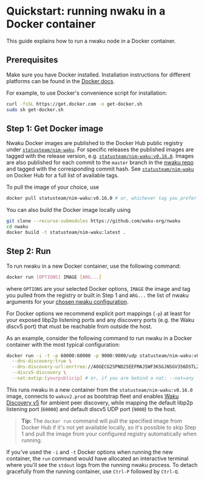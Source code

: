 # Quickstart: running nwaku in a Docker container

This guide explains how to run a nwaku node in a Docker container.

## Prerequisites

Make sure you have Docker installed.
Installation instructions for different platforms can be found in the [Docker docs](https://docs.docker.com/engine/install/).

For example, to use Docker's convenience script for installation:

```bash
curl -fsSL https://get.docker.com -o get-docker.sh
sudo sh get-docker.sh
```

## Step 1: Get Docker image

Nwaku Docker images are published to the Docker Hub public registry under [`statusteam/nim-waku`](https://hub.docker.com/r/statusteam/nim-waku).
For specific releases the published images are tagged with the release version, e.g. [`statusteam/nim-waku:v0.16.0`](https://hub.docker.com/layers/statusteam/nim-waku/v0.16.0/images/sha256-7b7f14e7aa1c0a70db297dfd4d43251bda339a14da32885f57ee4b25983c9470?context=explore).
Images are also published for each commit to the `master` branch in the [nwaku repo](https://github.com/status-im/nwaku/commits/master)
and tagged with the corresponding commit hash.
See [`statusteam/nim-waku`](https://hub.docker.com/r/statusteam/nim-waku/tags) on Docker Hub for a full list of available tags.

To pull the image of your choice, use

```bash
docker pull statusteam/nim-waku:v0.16.0 # or, whichever tag you prefer in the format statusteam/nim-waku:[tag]
```

You can also build the Docker image locally using

```bash
git clone --recurse-submodules https://github.com/waku-org/nwaku
cd nwaku
docker build -t statusteam/nim-waku:latest .
```

## Step 2: Run

To run nwaku in a new Docker container,
use the following command:

```bash
docker run [OPTIONS] IMAGE [ARG...]
```

where `OPTIONS` are your selected Docker options,
`IMAGE` the image and tag you pulled from the registry or built in Step 1
and `ARG...` the list of nwaku arguments for your [chosen nwaku configuration](./how-to/configure.md).

For Docker options we recommend explicit port mappings (`-p`) at least
for your exposed libp2p listening ports
and any discovery ports (e.g. the Waku discv5 port) that must be reachable from outside the host.

As an example, consider the following command to run nwaku in a Docker container with the most typical configuration:

```bash
docker run -i -t -p 60000:60000 -p 9000:9000/udp statusteam/nim-waku:v0.16.0 \
  --dns-discovery:true \
  --dns-discovery-url:enrtree://AOGECG2SPND25EEFMAJ5WF3KSGJNSGV356DSTL2YVLLZWIV6SAYBM@prod.waku.nodes.status.im \
  --discv5-discovery \
  --nat:extip:[yourpublicip] # or, if you are behind a nat: --nat=any
```

This runs nwaku in a new container from the `statusteam/nim-waku:v0.16.0` image,
connects to `wakuv2.prod` as bootstrap fleet and
enables [Waku Discovery v5](https://rfc.vac.dev/spec/33/) for ambient peer discovery,
while mapping the default libp2p listening port (`60000`)
and default discv5 UDP port (`9000`) to the host.

> **Tip:** The `docker run` command will pull the specified image from Docker Hub if it's not yet available locally,
so it's possible to skip Step 1 and pull the image from your configured registry automatically when running.

If you've used the `-i` and `-t` Docker options when running the new container,
the `run` command would have allocated an interactive terminal
where you'll see the `stdout` logs from the running nwaku process.
To detach gracefully from the running container,
use `Ctrl-P` followed by `Ctrl-Q`.
